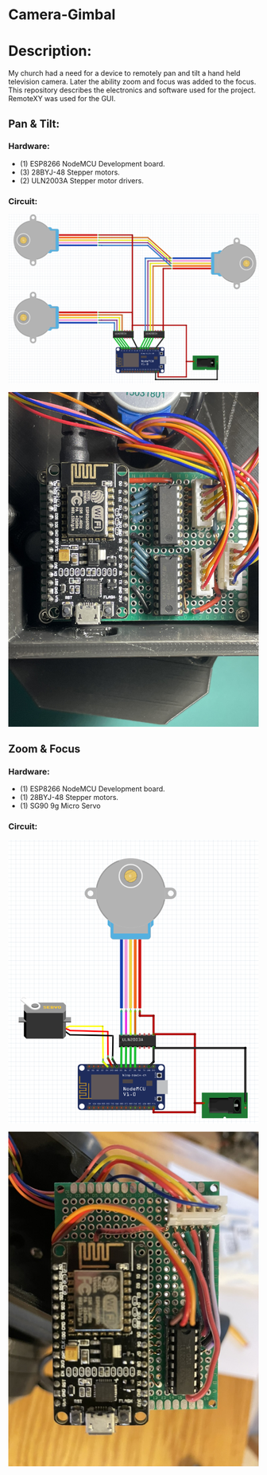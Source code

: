 # Camera-Gimbal
 
# Description:
My church had a need for a device to remotely pan and tilt a hand held television camera.  Later the ability zoom and focus was added to the focus.  This repository describes the electronics and software used for the project.   RemoteXY was used for the GUI.

## Pan & Tilt:
### Hardware:
- (1) ESP8266 NodeMCU Development board.
- (3) 28BYJ-48 Stepper motors.
- (2) ULN2003A Stepper motor drivers.

### Circuit:
![alt text](<images/Pan and Tilt Circuit.png>)

![alt text](<images/Pan and Tilt Board.jpeg>)

## Zoom & Focus
### Hardware:
- (1) ESP8266 NodeMCU Development board.
- (1) 28BYJ-48 Stepper motors.
- (1) SG90 9g Micro Servo

### Circuit:
![alt text](<images/Zoom and Focus Circuit.png>)

![alt text](<images/Zoom and Focus Board.jpeg>)
